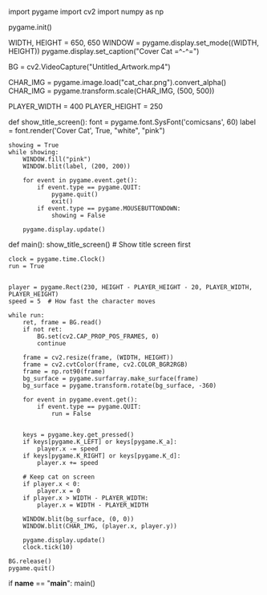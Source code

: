 import pygame
import cv2
import numpy as np


pygame.init()


WIDTH, HEIGHT = 650, 650
WINDOW = pygame.display.set_mode((WIDTH, HEIGHT))
pygame.display.set_caption("Cover Cat =^-^=")


BG = cv2.VideoCapture("Untitled_Artwork.mp4")


CHAR_IMG = pygame.image.load("cat_char.png").convert_alpha()
CHAR_IMG = pygame.transform.scale(CHAR_IMG, (500, 500))


PLAYER_WIDTH = 400
PLAYER_HEIGHT = 250


def show_title_screen():
    font = pygame.font.SysFont('comicsans', 60)
    label = font.render('Cover Cat', True, "white", "pink")
    
    showing = True
    while showing:
        WINDOW.fill("pink")  
        WINDOW.blit(label, (200, 200))  

        for event in pygame.event.get():
            if event.type == pygame.QUIT:
                pygame.quit()
                exit()
            if event.type == pygame.MOUSEBUTTONDOWN:  
                showing = False

        pygame.display.update()


def main():
    show_title_screen()  # Show title screen first

    clock = pygame.time.Clock()
    run = True

  
    player = pygame.Rect(230, HEIGHT - PLAYER_HEIGHT - 20, PLAYER_WIDTH, PLAYER_HEIGHT)
    speed = 5  # How fast the character moves

    while run:
        ret, frame = BG.read()
        if not ret:
            BG.set(cv2.CAP_PROP_POS_FRAMES, 0)
            continue

        frame = cv2.resize(frame, (WIDTH, HEIGHT))
        frame = cv2.cvtColor(frame, cv2.COLOR_BGR2RGB)
        frame = np.rot90(frame)
        bg_surface = pygame.surfarray.make_surface(frame)
        bg_surface = pygame.transform.rotate(bg_surface, -360)

        for event in pygame.event.get():
            if event.type == pygame.QUIT:
                run = False

       
        keys = pygame.key.get_pressed()
        if keys[pygame.K_LEFT] or keys[pygame.K_a]:
            player.x -= speed
        if keys[pygame.K_RIGHT] or keys[pygame.K_d]:
            player.x += speed

        # Keep cat on screen
        if player.x < 0:
            player.x = 0
        if player.x > WIDTH - PLAYER_WIDTH:
            player.x = WIDTH - PLAYER_WIDTH

        WINDOW.blit(bg_surface, (0, 0))  
        WINDOW.blit(CHAR_IMG, (player.x, player.y))  

        pygame.display.update()
        clock.tick(10)

    BG.release()
    pygame.quit()

if __name__ == "__main__":
    main()
